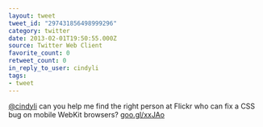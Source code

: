 ```yaml
---
layout: tweet
tweet_id: "297431856498999296"
category: twitter
date: 2013-02-01T19:50:55.000Z
source: Twitter Web Client
favorite_count: 0
retweet_count: 0
in_reply_to_user: cindyli
tags:
- tweet
---
```


[@cindyli](https://twitter.com/@cindyli) can you help me find the right person at Flickr who can fix a CSS bug on mobile WebKit browsers? [goo.gl/xxJAo](http://goo.gl/xxJAo)
